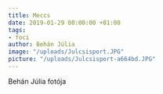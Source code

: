 ```yaml
---
title: Meccs
date: 2019-01-29 00:00:00 +01:00
tags:
- foci
author: Behán Júlia
image: "/uploads/Julcsisport.JPG"
picture: "/uploads/Julcsisport-a664bd.JPG"
---
```


Behán Júlia fotója